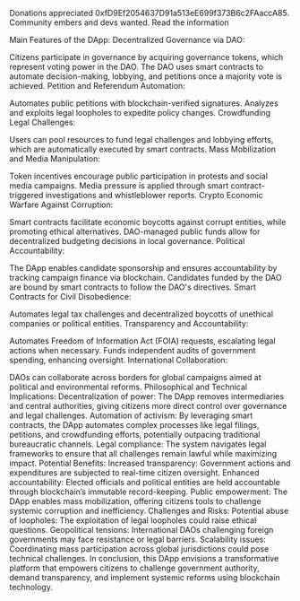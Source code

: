 Donations appreciated 0xfD9Ef2054637D91a513eE699f373B6c2FAaccA85. Community embers and devs wanted. Read the information 

Main Features of the DApp:
Decentralized Governance via DAO:

Citizens participate in governance by acquiring governance tokens, which represent voting power in the DAO.
The DAO uses smart contracts to automate decision-making, lobbying, and petitions once a majority vote is achieved.
Petition and Referendum Automation:

Automates public petitions with blockchain-verified signatures.
Analyzes and exploits legal loopholes to expedite policy changes.
Crowdfunding Legal Challenges:

Users can pool resources to fund legal challenges and lobbying efforts, which are automatically executed by smart contracts.
Mass Mobilization and Media Manipulation:

Token incentives encourage public participation in protests and social media campaigns.
Media pressure is applied through smart contract-triggered investigations and whistleblower reports.
Crypto Economic Warfare Against Corruption:

Smart contracts facilitate economic boycotts against corrupt entities, while promoting ethical alternatives.
DAO-managed public funds allow for decentralized budgeting decisions in local governance.
Political Accountability:

The DApp enables candidate sponsorship and ensures accountability by tracking campaign finance via blockchain.
Candidates funded by the DAO are bound by smart contracts to follow the DAO's directives.
Smart Contracts for Civil Disobedience:

Automates legal tax challenges and decentralized boycotts of unethical companies or political entities.
Transparency and Accountability:

Automates Freedom of Information Act (FOIA) requests, escalating legal actions when necessary.
Funds independent audits of government spending, enhancing oversight.
International Collaboration:

DAOs can collaborate across borders for global campaigns aimed at political and environmental reforms.
Philosophical and Technical Implications:
Decentralization of power: The DApp removes intermediaries and central authorities, giving citizens more direct control over governance and legal challenges.
Automation of activism: By leveraging smart contracts, the DApp automates complex processes like legal filings, petitions, and crowdfunding efforts, potentially outpacing traditional bureaucratic channels.
Legal compliance: The system navigates legal frameworks to ensure that all challenges remain lawful while maximizing impact.
Potential Benefits:
Increased transparency: Government actions and expenditures are subjected to real-time citizen oversight.
Enhanced accountability: Elected officials and political entities are held accountable through blockchain’s immutable record-keeping.
Public empowerment: The DApp enables mass mobilization, offering citizens tools to challenge systemic corruption and inefficiency.
Challenges and Risks:
Potential abuse of loopholes: The exploitation of legal loopholes could raise ethical questions.
Geopolitical tensions: International DAOs challenging foreign governments may face resistance or legal barriers.
Scalability issues: Coordinating mass participation across global jurisdictions could pose technical challenges.
In conclusion, this DApp envisions a transformative platform that empowers citizens to challenge government authority, demand transparency, and implement systemic reforms using blockchain technology.
